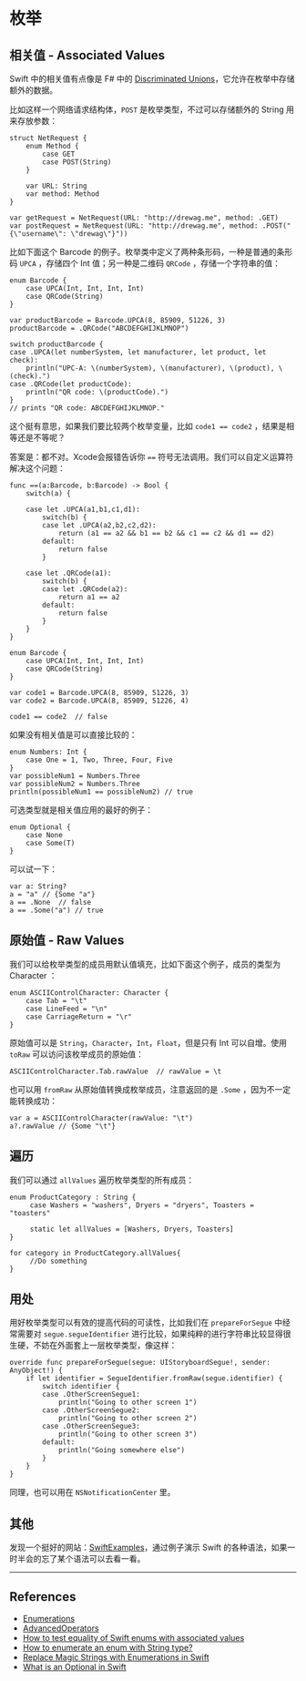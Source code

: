 # 枚举

## 相关值 - Associated Values

Swift 中的相关值有点像是 F# 中的 [Discriminated Unions](http://msdn.microsoft.com/en-us/library/dd233226.aspx)，它允许在枚举中存储额外的数据。

比如这样一个网络请求结构体，`POST` 是枚举类型，不过可以存储额外的 String 用来存放参数：

    struct NetRequest {
        enum Method {
            case GET
            case POST(String)
        }

        var URL: String
        var method: Method
    }

    var getRequest = NetRequest(URL: "http://drewag.me", method: .GET)
    var postRequest = NetRequest(URL: "http://drewag.me", method: .POST("{\"username\": \"drewag\"}"))

比如下面这个 Barcode 的例子。枚举类中定义了两种条形码，一种是普通的条形码 `UPCA` ，存储四个 Int 值；另一种是二维码 `QRCode` ，存储一个字符串的值：

    enum Barcode {
        case UPCA(Int, Int, Int, Int)
        case QRCode(String)
    }

    var productBarcode = Barcode.UPCA(8, 85909, 51226, 3)
    productBarcode = .QRCode("ABCDEFGHIJKLMNOP")

    switch productBarcode {
    case .UPCA(let numberSystem, let manufacturer, let product, let check):
        println("UPC-A: \(numberSystem), \(manufacturer), \(product), \(check).")
    case .QRCode(let productCode):
        println("QR code: \(productCode).")
    }
    // prints "QR code: ABCDEFGHIJKLMNOP."


这个挺有意思，如果我们要比较两个枚举变量，比如 `code1 == code2` ，结果是相等还是不等呢？

答案是：都不对。Xcode会报错告诉你 `==` 符号无法调用。我们可以自定义运算符解决这个问题：


    func ==(a:Barcode, b:Barcode) -> Bool {
        switch(a) {
            
        case let .UPCA(a1,b1,c1,d1):
            switch(b) {
            case let .UPCA(a2,b2,c2,d2):
                return (a1 == a2 && b1 == b2 && c1 == c2 && d1 == d2)
            default:
                return false
            }
            
        case let .QRCode(a1):
            switch(b) {
            case let .QRCode(a2):
                return a1 == a2
            default:
                return false
            }
        }
    }

    enum Barcode {
        case UPCA(Int, Int, Int, Int)
        case QRCode(String)
    }

    var code1 = Barcode.UPCA(8, 85909, 51226, 3)
    var code2 = Barcode.UPCA(8, 85909, 51226, 4)

    code1 == code2  // false

如果没有相关值是可以直接比较的：

    enum Numbers: Int {
        case One = 1, Two, Three, Four, Five
    }
    var possibleNum1 = Numbers.Three
    var possibleNum2 = Numbers.Three
    println(possibleNum1 == possibleNum2) // true


可选类型就是相关值应用的最好的例子：

    enum Optional {
        case None
        case Some(T)
    }

可以试一下：

    var a: String?
    a = "a" // {Some "a"}
    a == .None  // false
    a == .Some("a") // true



## 原始值 - Raw Values


我们可以给枚举类型的成员用默认值填充，比如下面这个例子，成员的类型为 Character ：

    enum ASCIIControlCharacter: Character {
        case Tab = "\t"
        case LineFeed = "\n"
        case CarriageReturn = "\r"
    }


原始值可以是 `String`，`Character`，`Int`，`Float`，但是只有 Int 可以自增。使用 `toRaw` 可以访问该枚举成员的原始值：

    ASCIIControlCharacter.Tab.rawValue  // rawValue = \t

也可以用 `fromRaw` 从原始值转换成枚举成员，注意返回的是 `.Some` ，因为不一定能转换成功：

    var a = ASCIIControlCharacter(rawValue: "\t")
    a?.rawValue // {Some "\t"}

## 遍历

我们可以通过 `allValues` 遍历枚举类型的所有成员：

    enum ProductCategory : String {
         case Washers = "washers", Dryers = "dryers", Toasters = "toasters"

         static let allValues = [Washers, Dryers, Toasters]
    }

    for category in ProductCategory.allValues{
         //Do something
    }

## 用处

用好枚举类型可以有效的提高代码的可读性，比如我们在 `prepareForSegue` 中经常需要对 `segue.segueIdentifier` 进行比较，如果纯粹的进行字符串比较显得很生硬，不妨在外面套上一层枚举类型，像这样：

    override func prepareForSegue(segue: UIStoryboardSegue!, sender: AnyObject!) {
        if let identifier = SegueIdentifier.fromRaw(segue.identifier) {
            switch identifier {
            case .OtherScreenSegue1:
                println("Going to other screen 1")
            case .OtherScreenSegue2:
                println("Going to other screen 2")
            case .OtherScreenSegue3:
                println("Going to other screen 3")
            default:
                println("Going somewhere else")
            }
        }
    }

同理，也可以用在 `NSNotificationCenter` 里。



## 其他

发现一个挺好的网站：[SwiftExamples](http://brettbukowski.github.io/SwiftExamples/)，通过例子演示 Swift 的各种语法，如果一时半会的忘了某个语法可以去看一看。

*** 

## References

- [Enumerations](https://developer.apple.com/library/ios/documentation/Swift/Conceptual/Swift_Programming_Language/Enumerations.html)
- [AdvancedOperators](https://developer.apple.com/library/prerelease/ios/documentation/swift/conceptual/swift_programming_language/AdvancedOperators.html)
- [How to test equality of Swift enums with associated values](http://stackoverflow.com/questions/24339807/how-to-test-equality-of-swift-enums-with-associated-values)
- [How to enumerate an enum with String type?](http://stackoverflow.com/questions/24007461/how-to-enumerate-an-enum-with-string-type)
- [Replace Magic Strings with Enumerations in Swift](http://www.andrewcbancroft.com/2014/09/02/replace-magic-strings-with-enumerations-in-swift/)
- [What is an Optional in Swift](http://www.drewag.me/posts/what-is-an-optional-in-swift)
